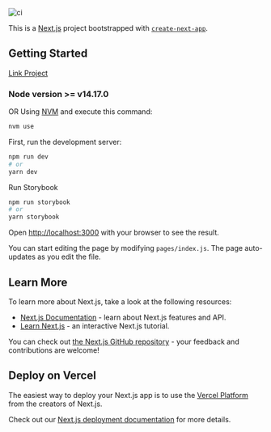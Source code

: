 ![ci](https://github.com/faelribeiro22/boilerplate-next/workflows/ci/badge.svg)

This is a [Next.js](https://nextjs.org/) project bootstrapped with [`create-next-app`](https://github.com/vercel/next.js/tree/canary/packages/create-next-app).

## Getting Started
[Link Project](https://rick-morty-9es9944md-faelribeiro22.vercel.app/)

### Node version >= v14.17.0

OR
Using [NVM](https://github.com/nvm-sh/nvm) and execute this command:

```bash
nvm use
```

First, run the development server:

```bash
npm run dev
# or
yarn dev
```

Run Storybook

```bash
npm run storybook
# or
yarn storybook
```

Open [http://localhost:3000](http://localhost:3000) with your browser to see the result.

You can start editing the page by modifying `pages/index.js`. The page auto-updates as you edit the file.

## Learn More

To learn more about Next.js, take a look at the following resources:

- [Next.js Documentation](https://nextjs.org/docs) - learn about Next.js features and API.
- [Learn Next.js](https://nextjs.org/learn) - an interactive Next.js tutorial.

You can check out [the Next.js GitHub repository](https://github.com/vercel/next.js/) - your feedback and contributions are welcome!

## Deploy on Vercel

The easiest way to deploy your Next.js app is to use the [Vercel Platform](https://vercel.com/import?utm_medium=default-template&filter=next.js&utm_source=create-next-app&utm_campaign=create-next-app-readme) from the creators of Next.js.

Check out our [Next.js deployment documentation](https://nextjs.org/docs/deployment) for more details.
